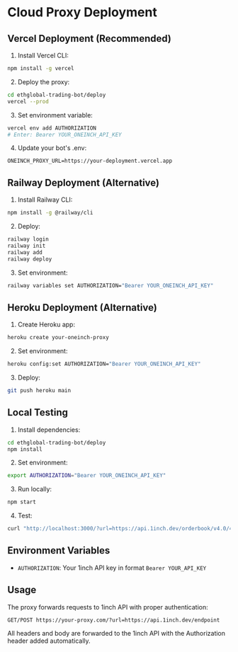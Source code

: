 # Cloud Proxy Deployment

## Vercel Deployment (Recommended)

1. Install Vercel CLI:
```bash
npm install -g vercel
```

2. Deploy the proxy:
```bash
cd ethglobal-trading-bot/deploy
vercel --prod
```

3. Set environment variable:
```bash
vercel env add AUTHORIZATION
# Enter: Bearer YOUR_ONEINCH_API_KEY
```

4. Update your bot's .env:
```
ONEINCH_PROXY_URL=https://your-deployment.vercel.app
```

## Railway Deployment (Alternative)

1. Install Railway CLI:
```bash
npm install -g @railway/cli
```

2. Deploy:
```bash
railway login
railway init
railway add
railway deploy
```

3. Set environment:
```bash
railway variables set AUTHORIZATION="Bearer YOUR_ONEINCH_API_KEY"
```

## Heroku Deployment (Alternative)

1. Create Heroku app:
```bash
heroku create your-oneinch-proxy
```

2. Set environment:
```bash
heroku config:set AUTHORIZATION="Bearer YOUR_ONEINCH_API_KEY"
```

3. Deploy:
```bash
git push heroku main
```

## Local Testing

1. Install dependencies:
```bash
cd ethglobal-trading-bot/deploy
npm install
```

2. Set environment:
```bash
export AUTHORIZATION="Bearer YOUR_ONEINCH_API_KEY"
```

3. Run locally:
```bash
npm start
```

4. Test:
```bash
curl "http://localhost:3000/?url=https://api.1inch.dev/orderbook/v4.0/42161/orders"
```

## Environment Variables

- `AUTHORIZATION`: Your 1inch API key in format `Bearer YOUR_API_KEY`

## Usage

The proxy forwards requests to 1inch API with proper authentication:

```
GET/POST https://your-proxy.com/?url=https://api.1inch.dev/endpoint
```

All headers and body are forwarded to the 1inch API with the Authorization header added automatically.

